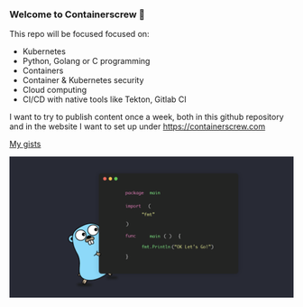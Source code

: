### Welcome to Containerscrew 🤙

This repo will be focused focused on:
- Kubernetes
- Python, Golang or C programming
- Containers
- Container & Kubernetes security
- Cloud computing
- CI/CD with native tools like Tekton, Gitlab CI


I want to try to publish content once a week, both in this github repository and in the website I want to set up under https://containerscrew.com

[My gists](https://gist.github.com/containerscrew)

![Golang](/img/golang.png)
